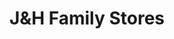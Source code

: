 ---
title: "J&H Family Stores"
url: /rockford/jundh-family-stores-algoma-avenue-northeast/
shop: Lebensmittel
---